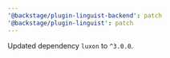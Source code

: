 ```yaml
---
'@backstage/plugin-linguist-backend': patch
'@backstage/plugin-linguist': patch
---
```


Updated dependency `luxon` to `^3.0.0`.
